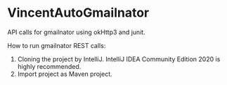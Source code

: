 # VincentAutoGmailnator
API calls for gmailnator using okHttp3 and junit.

How to run gmailnator REST calls: 

1. Cloning the project by IntelliJ. IntelliJ IDEA Community Edition 2020 is highly recommended.
2. Import project as Maven project.


